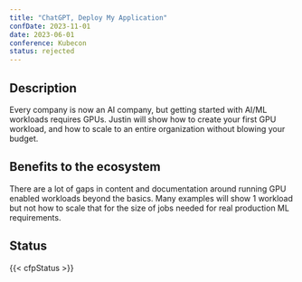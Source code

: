 ```yaml
---
title: "ChatGPT, Deploy My Application"
confDate: 2023-11-01
date: 2023-06-01
conference: Kubecon
status: rejected
---
```


## Description

Every company is now an AI company, but getting started with AI/ML workloads requires GPUs. Justin will show how to create your first GPU workload, and how to scale to an entire organization without blowing your budget.

## Benefits to the ecosystem

There are a lot of gaps in content and documentation around running GPU enabled workloads beyond the basics. Many examples will show 1 workload but not how to scale that for the size of jobs needed for real production ML requirements.

## Status
{{< cfpStatus >}}
